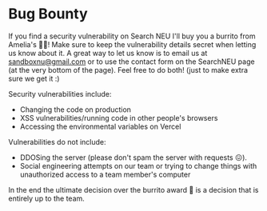 # Bug Bounty

If you find a security vulnerability on Search NEU I'll buy you a burrito from Amelia's 🌯🎉! Make sure to keep the vulnerability details secret when letting us know about it. A great way to let us know is to email us at sandboxnu@gmail.com or to use the contact form on the SearchNEU page (at the very bottom of the page). Feel free to do both! (just to make extra sure we get it :)

Security vulnerabilities include:

- Changing the code on production
- XSS vulnerabilities/running code in other people's browsers
- Accessing the environmental variables on Vercel

Vulnerabilities do not include:

- DDOSing the server (please don't spam the server with requests 😖).
- Social engineering attempts on our team or trying to change things with unauthorized access to a team member's computer

In the end the ultimate decision over the burrito award 🌯 is a decision that is entirely up to the team.
